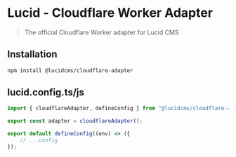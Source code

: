 # Lucid - Cloudflare Worker Adapter 

> The official Cloudflare Worker adapter for Lucid CMS

## Installation

```bash
npm install @lucidcms/cloudflare-adapter
```

## lucid.config.ts/js

```typescript
import { cloudflareAdapter, defineConfig } from "@lucidcms/cloudflare-adapter";

export const adapter = cloudflareAdapter();

export default defineConfig((env) => ({
    // ...config
});
```
